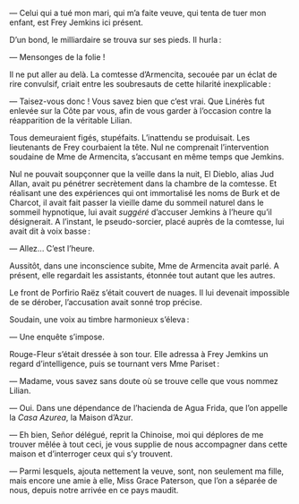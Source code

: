 — Celui qui a tué mon mari, qui m’a faite veuve, qui tenta de tuer mon
enfant, est Frey Jemkins ici présent.

D’un bond, le milliardaire se trouva sur ses pieds. Il hurla :

— Mensonges de la folie !

Il ne put aller au delà. La comtesse d’Armencita, secouée par un éclat de rire convulsif, criait entre les soubresauts de cette hilarité inexplicable :

— Taisez-vous donc ! Vous savez bien que c’est vrai. Que Linérès fut enlevée sur la Côte par vous, afin de vous garder à l’occasion contre la réapparition de la véritable Lilian.

Tous demeuraient figés, stupéfaits. L’inattendu se produisait. Les lieutenants de Frey courbaient la tête. Nul ne comprenait l’intervention soudaine de Mme de Armencita, s’accusant en même temps que Jemkins.

Nul ne pouvait soupçonner que la veille dans la nuit, El Dieblo, alias Jud
Allan, avait pu pénétrer secrètement dans la chambre de la comtesse. Et
réalisant une des expériences qui ont immortalisé les noms de Burk et de
Charcot, il avait fait passer la vieille dame du sommeil naturel dans le
sommeil hypnotique, lui avait _suggéré_ d’accuser Jemkins à l’heure qu’il
désignerait. A l’instant, le pseudo-sorcier, placé auprès de la comtesse, lui
avait dit à voix basse :

— Allez... C’est l’heure.

Aussitôt, dans une inconscience subite, Mme de Armencita avait parlé. A
présent, elle regardait les assistants, étonnée tout autant que les autres.

Le front de Porfirio Raëz s’était couvert de nuages. Il lui devenait impossible de se dérober, l’accusation avait sonné trop précise.

Soudain, une voix au timbre harmonieux s’éleva :

— Une enquête s’impose.

Rouge-Fleur s’était dressée à son tour. Elle adressa à Frey Jemkins un
regard d’intelligence, puis se tournant vers Mme Pariset :

— Madame, vous savez sans doute où se trouve celle que vous nommez Lilian.

— Oui. Dans une dépendance de l’hacienda de Agua Frida, que l’on appelle
la _Casa Azurea_, la Maison d’Azur.

— Eh bien, Señor délégué, reprit la Chinoise, moi qui déplores de me
trouver mêlée à tout ceci, je vous supplie de nous accompagner dans cette
maison et d’interroger ceux qui s’y trouvent.

— Parmi lesquels, ajouta nettement la veuve, sont, non seulement ma fille, mais encore une amie à elle, Miss Grace Paterson, que l’on a séparée
de nous, depuis notre arrivée en ce pays maudit.
